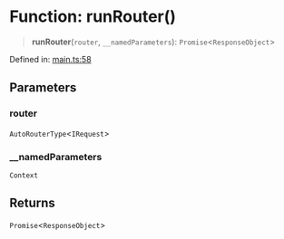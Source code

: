 # Function: runRouter()

> **runRouter**(`router`, `__namedParameters`): `Promise`\<`ResponseObject`\>

Defined in: [main.ts:58](https://github.com/kaibun/appwrite-fn-router/blob/dc797bb7dcaf8ea6248d470554ecbccd9229c0b6/src/main.ts#L58)

## Parameters

### router

`AutoRouterType`\<`IRequest`\>

### \_\_namedParameters

`Context`

## Returns

`Promise`\<`ResponseObject`\>
